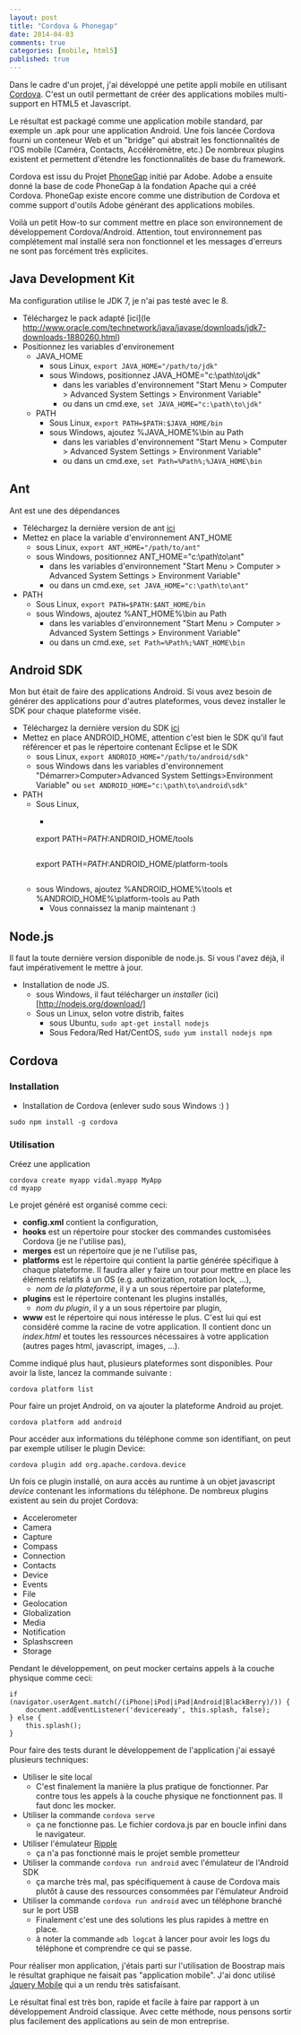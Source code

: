```yaml
---
layout: post
title: "Cordova & Phonegap"
date: 2014-04-03
comments: true
categories: [mobile, html5]
published: true
---
```


Dans le cadre d'un projet, j'ai développé une petite appli mobile en utilisant [Cordova](http://cordova.apache.org/).
C'est un outil permettant de créer des applications mobiles multi-support en HTML5 et Javascript.

Le résultat est packagé comme une application mobile standard, par exemple un .apk pour une application Android.
Une fois lancée Cordova fourni un conteneur Web et un "bridge" qui abstrait les fonctionnalités de l'OS mobile (Caméra, Contacts, Accéléromètre, etc.)
De nombreux plugins existent et permettent d'étendre les fonctionnalités de base du framework.

Cordova est issu du Projet [PhoneGap](http://phonegap.com/) initié par Adobe. Adobe a ensuite donné la base de code PhoneGap à la fondation Apache qui a créé Cordova. PhoneGap existe encore comme une distribution de Cordova et comme support d'outils Adobe générant des applications mobiles.

Voilà un petit How-to sur comment mettre en place son environnement de développement Cordova/Android.
Attention, tout environnement pas complétement mal installé sera non fonctionnel et les messages d'erreurs ne sont pas forcément très explicites.


## Java Development Kit
Ma configuration utilise le JDK 7, je n'ai pas testé avec le 8.

* Téléchargez le pack adapté [ici](le http://www.oracle.com/technetwork/java/javase/downloads/jdk7-downloads-1880260.html)
* Positionnez les variables d'environement
    * JAVA_HOME
        * sous Linux, `export JAVA_HOME="/path/to/jdk"`
        * sous Windows, positionnez JAVA_HOME="c:\path\to\jdk"
            * dans les variables d'environnement "Start Menu > Computer > Advanced System Settings > Environment Variable"
            * ou dans un cmd.exe, `set JAVA_HOME="c:\path\to\jdk"`
    * PATH
        * Sous Linux, `export PATH=$PATH:$JAVA_HOME/bin`
        * sous Windows, ajoutez %JAVA_HOME%\bin au Path
            * dans les variables d'environnement "Start Menu > Computer > Advanced System Settings > Environment Variable"
            * ou dans un cmd.exe, `set Path=%Path%;%JAVA_HOME\bin`


## Ant
Ant est une des dépendances

* Téléchargez la dernière version de ant [ici](https://ant.apache.org/bindownload.cgi)
* Mettez en place la variable d'environnement ANT_HOME
    * sous Linux, `export ANT_HOME="/path/to/ant"`
    * sous Windows, positionnez ANT_HOME="c:\path\to\ant"
        * dans les variables d'environnement "Start Menu > Computer > Advanced System Settings > Environment Variable"
        * ou dans un cmd.exe, `set JAVA_HOME="c:\path\to\ant"`
* PATH
    * Sous Linux, `export PATH=$PATH:$ANT_HOME/bin`
    * sous Windows, ajoutez %ANT_HOME%\bin au Path
        * dans les variables d'environnement "Start Menu > Computer > Advanced System Settings > Environment Variable"
        * ou dans un cmd.exe, `set Path=%Path%;%ANT_HOME\bin`


## Android SDK
Mon but était de faire des applications Android. Si vous avez besoin de générer des applications pour d'autres plateformes, vous devez installer le SDK pour chaque plateforme visée.

* Téléchargez la dernière version du SDK [ici](https://developer.android.com/sdk/index.html)
* Mettez en place ANDROID_HOME, attention c'est bien le SDK qu'il faut référencer et pas le répertoire contenant Eclipse et le SDK
    * sous Linux, `export ANDROID_HOME="/path/to/android/sdk"`
    * sous Windows dans les variables d'environnement "Démarrer>Computer>Advanced System Settings>Environment Variable" ou `set ANDROID_HOME="c:\path\to\android\sdk"`
* PATH
    * Sous Linux,
        * ```
        export PATH=$PATH:$ANDROID_HOME/tools
        ```
        ```
        export PATH=$PATH:$ANDROID_HOME/platform-tools
        ```
    * sous Windows, ajoutez %ANDROID_HOME%\tools et %ANDROID_HOME%\platform-tools au Path
        * Vous connaissez la manip maintenant :)


## Node.js
Il faut la toute dernière version disponible de node.js. Si vous l'avez déjà, il faut impérativement le mettre à jour.

* Installation de node JS.
    * sous Windows, il faut télécharger un _installer_ (ici)[http://nodejs.org/download/]
    * Sous un Linux, selon votre distrib, faites
        *  sous Ubuntu, `sudo apt-get install nodejs`
        * Sous Fedora/Red Hat/CentOS, `sudo yum install nodejs npm`


## Cordova

### Installation
* Installation de Cordova (enlever sudo sous Windows :) )
```
sudo npm install -g cordova
```

### Utilisation
Créez une application

```
cordova create myapp vidal.myapp MyApp
cd myapp
```

Le projet généré est organisé comme ceci:

* __config.xml__ contient la configuration,
* __hooks__ est un répertoire pour stocker des commandes customisées Cordova (je ne l'utilise pas),
* __merges__ est un répertoire que je ne l'utilise pas,
* __platforms__ est le répertoire qui contient la partie générée spécifique à chaque plateforme. Il faudra aller y faire un tour pour mettre en place les éléments relatifs à un OS (e.g. authorization, rotation lock, ...),
    * _nom de la plateforme_, il y a un sous répertoire par plateforme,
* __plugins__ est le répertoire contenant les plugins installés,
    * _nom du plugin_, il y a un sous répertoire par plugin,
* __www__ est le répertoire qui nous intéresse le plus. C'est lui qui est considéré comme la racine de votre application. Il contient donc un _index.html_ et toutes les ressources nécessaires à votre application (autres pages html, javascript, images, ...).


Comme indiqué plus haut, plusieurs plateformes sont disponibles. Pour avoir la liste, lancez la commande suivante :

```
cordova platform list
```

Pour faire un projet Android, on va ajouter la plateforme Android au projet.

```
cordova platform add android
```

Pour accéder aux informations du téléphone comme son identifiant, on peut par exemple utiliser le plugin Device:
```
cordova plugin add org.apache.cordova.device
```
Un fois ce plugin installé, on aura accès au runtime à un objet javascript _device_ contenant les informations du téléphone.
De nombreux plugins existent au sein du projet Cordova:

* Accelerometer
* Camera
* Capture
* Compass
* Connection
* Contacts
* Device
* Events
* File
* Geolocation
* Globalization
* Media
* Notification
* Splashscreen
* Storage


Pendant le développement, on peut mocker certains appels à la couche physique comme ceci:

```
if (navigator.userAgent.match(/(iPhone|iPod|iPad|Android|BlackBerry)/)) {
    document.addEventListener('deviceready', this.splash, false);
} else {
    this.splash();
}
```
Pour faire des tests durant le développement de l'application j'ai essayé plusieurs techniques:

* Utiliser le site local
    * C'est finalement la manière la plus pratique de fonctionner. Par contre tous les appels à la couche physique ne fonctionnent pas. Il faut donc les mocker.
* Utiliser la commande `cordova serve`
    * ça ne fonctionne pas. Le fichier cordova.js par en boucle infini dans le navigateur.
* Utiliser l'émulateur [Ripple](http://ripple.incubator.apache.org/)
    * ça n'a pas fonctionné mais le projet semble prometteur
* Utiliser la commande `cordova run android` avec l'émulateur de l'Android SDK
    * ça marche très mal, pas spécifiquement à cause de Cordova mais plutôt à cause des ressources consommées par l'émulateur Android
* Utiliser la commande `cordova run android` avec un téléphone branché sur le port USB
    * Finalement c'est une des solutions les plus rapides à mettre en place.
    * à noter la commande `adb logcat` à lancer pour avoir les logs du téléphone et comprendre ce qui se passe.


Pour réaliser mon application, j'étais parti sur l'utilisation de Boostrap mais le résultat graphique ne faisait pas "application mobile". J'ai donc utilisé [Jquery Mobile](http://jquerymobile.com/) qui a un rendu très satisfaisant.

Le résultat final est très bon, rapide et facile à faire par rapport à un développement Android classique.
Avec cette méthode, nous pensons sortir plus facilement des applications au sein de mon entreprise.

